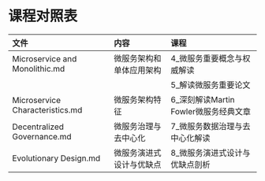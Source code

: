 # 课程对照表

| 文件                            | 内容                     | 课程                                  |
| :------------------------------ | :----------------------- | :------------------------------------ |
| Microservice and Monolithic.md  | 微服务架构和单体应用架构 | 4_微服务重要概念与权威解读            |
|                                 |                          | 5_解读微服务重要论文                  |
| Microservice Characteristics.md | 微服务架构特征           | 6_深刻解读Martin Fowler微服务经典文章 |
| Decentralized Governance.md     | 微服务治理与去中心化     | 7_微服务数据治理与去中心化解读        |
| Evolutionary Design.md          | 微服务演进式设计与优缺点 | 8_微服务演进式设计与优缺点剖析        |

